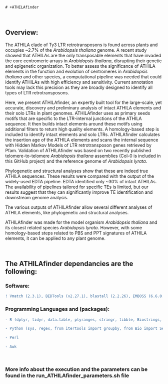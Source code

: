 ```diff
# +ATHILAfinder
```
<br />

## Overview:

The ATHILA clade of Ty3 LTR retrotransposons is found across plants and occupies ~2.7% of the *Arabidopsis thaliana* genome. A recent study showed that ATHILAs are the only transposable elements that have invaded the core centromeric arrays in *Arabidopsis thaliana*, disrupting their genetic and epigenetic organization. To better assess the significance of ATHILA elements in the function and evolution of centromeres in *Arabidopsis thaliana* and other species, a computational pipeline was needed that could identify ATHILAs with high efficiency and sensitivity. Current annotation tools may lack this precision as they are broadly designed to identify all types of LTR retrotransposons. 


Here, we present ATHILAfinder, an expertly built tool for the large-scale, yet accurate, discovery and preliminary analysis of intact ATHILA elements and their solo LTRs in plant genomes. ATHILAfinder uses as primary seeds motifs that are specific to the LTR-internal junctions of the ATHILA sequence. It then builds intact elements around these motifs using additional filters to return high quality elements. A homology-based step is included to identify intact elements and solo LTRs. ATHILAfinder calculates the insertion age of the ATHILA elements and scans the internal sequence with Hidden Markov Models of LTR retrotransposon genes retrieved by Pfam. Validation of ATHILAfinder was based on two recently published telomere-to-telomere *Arabidopsis thaliana* assemblies (Col-0 is included in this GitHub project) and the reference genome of *Arabidopsis lyrata*. 


Phylogenetic and structural analyses show that these are indeed true ATHILA sequences. These results were compared with the output of the widely-used EDTA pipeline. EDTA identified only ~30% of intact ATHILAs. The availability of pipelines tailored for specific TEs is limited, but our results suggest that they can significantly improve TE identification and downstream genome analysis.


The various outputs of ATHILAfinder allow several different analyses of ATHILA elements, like phylogenetic and structural analyses. 


ATHILAfinder was made for the model organism *Arabidopsis thaliana* and its closest related species *Arabidopsis lyrata*. However, with some homology-based steps related to PBS and PPT signatures of ATHILA elements, it can be applied to any plant genome.   


<br />

## **The ATHILAfinder dependancies are the following:** 

### Software: 

```diff
! Vmatch (2.3.1), BEDTools (v2.27.1), blastall (2.2.26), EMBOSS (6.6.0.0), HMMER (3.3)
```

### Programming Languages and (packages): 

```diff
- R (dplyr, tidyr, data.table, plyranges, stringr, tibble, Biostrings, seqinr)

- Python (sys, regex, from itertools import groupby, from Bio import SeqIO, from Bio.SeqRecord import SeqRecord)

- Perl

- Awk
```

<br />

### **More info about the execution and the parameters can be found in the run_ATHILAfinder_parameters.sh file** 
